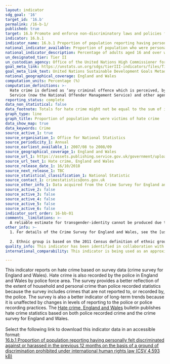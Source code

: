```yaml
---
layout: indicator
sdg_goal: '16'
target_id: '16.b'
permalink: /16-b-1/
published: true
target: 16.b Promote and enforce non-discriminatory laws and policies for sustainable development
indicator: 16.b.1
indicator_name: 16.b.1 Proportion of population reporting having personally felt discriminated against or harassed in the previous 12 months on the basis of a ground of discrimination prohibited under international human rights law
national_indicator_available: Proportion of population who were personally affected by hate crime
national_indicator_description: Percentage of adults aged 16 and over who were personally affected by hate crime on one or more occasion. 
un_designated_tier: Tier II
un_custodian_agency: Office of the United Nations High Commissioner for Human Rights (OHCHR)
goal_meta_link: https://unstats.un.org/sdgs/tierIII-indicators/files/Tier3-16-b-01.pdf
goal_meta_link_text: United Nations Sustainable Development Goals Metadata (PDF 4.0 MB)
national_geographical_coverage: England and Wales
computation_units: Percentage (%)
computation_definitions: >-
  Hate crime is defined as ‘any criminal offence which is perceived, by the victim or any other person, to be motivated by hostility or prejudice towards someone based on a personal characteristic.’ This common definition was agreed in 2007 by the police, Crown Prosecution Service, Prison
  Service (now the National Offender Management Service) and other agencies that make up the criminal justice system. There are five centrally monitored strands of hate crime - race or ethnicity; religion or beliefs; sexual orientation; disability; and transgender identity.
reporting_status: complete
data_non_statistical: false
data_footnote: Totals for hate crime might not be equal to the sum of incidents in the related equality strands as the victim may have said the crime was motivated by more than one strand.
graph_type: line
graph_title: Proportion of population who were victims of hate crime
data_show_map: true
data_keywords: Crime
source_active_1: true
source_organisation_1: Office for National Statistics
source_periodicity_1: Annual
source_earliest_available_1: 2007/08 to 2008/09
source_geographical_coverage_1: England and Wales
source_url_1: https://assets.publishing.service.gov.uk/government/uploads/system/uploads/attachment_data/file/748508/hate-crime-1718-hosb2018-appendix-tables.ods
source_url_text_1: Hate crime, England and Wales
source_release_date_1: 16/10/2018
source_next_release_1: TBC
source_statistical_classification_1: National Statistic
source_contact_1: crimestatistics@ons.gov.uk
source_other_info_1: Data acquired from the Crime Survey for England and Wales.
source_active_2: false
source_active_3: false
source_active_4: false
source_active_5: false
source_active_6: false
indicator_sort_order: 16-bb-01
comments__limitations: >-
  A reliable estimate for transgender-identity cannot be produced due to small numbers in the survey and are therefore not reported.
other_info: >- 
  1. For details of the Crime Survey for England and Wales, see the [user guide to crime statistics for England and Wales](https://www.ons.gov.uk/peoplepopulationandcommunity/crimeandjustice/methodologies/crimeandjusticemethodology).
  
  2. Ethnic group is based on the 2011 Census definition of ethnic group which now includes Chinese in the Asian/Asian British group. For more information, see section 7.3 of the [user guide](https://www.ons.gov.uk/peoplepopulationandcommunity/crimeandjustice/methodologies/userguidetocrimestatisticsforenglandandwales). 
quality_info: This indicator has been identified in collaboration with topic experts.
international_comparability: This indicator is being used as an approximation of the UN SDG Indicator. Where possible, we will work to identify or develop UK data to meet the global indicator specification. 

---
```

This indicator reports on hate crime based on survey data (crime survey for England and Wales). Hate crime is also recorded by the police in England and Wales by police force area. The survey provides a better reflection of the extent of household and personal crime than police recorded statistics because the survey includes crimes that are not reported to, or recorded by, the police. The survey is also a better indicator of long-term trends because it is unaffected by changes in levels of reporting to the police or police recording practices.
The [Hate crime, England and Wales](https://www.gov.uk/government/statistics/hate-crime-england-and-wales-2017-to-2018) bulletin publishes hate crime statistics based on both police recorded crime and the crime survey for England and Wales. <br><br>Select the following link to download this indicator data in an accessible format:<br>[16.b.1 Proportion of population reporting having personally felt discriminated against or harassed in the previous 12 months on the basis of a ground of discrimination prohibited under international human rights law (CSV 4.593 kB)](https://sustainabledevelopment-uk.github.io/sdg-data/data/16-b-1.csv)
